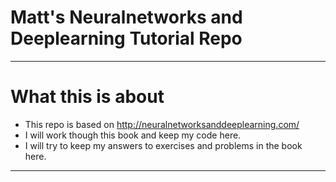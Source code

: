 # Matt's Neuralnetworks and Deeplearning Tutorial Repo
---
# What this is about
- This repo is based on http://neuralnetworksanddeeplearning.com/
- I will work though this book and keep my code here.
- I will try to keep my answers to exercises and problems in the book here.
---
